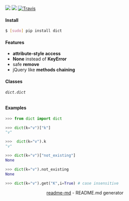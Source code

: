 [![](https://img.shields.io/pypi/pyversions/dict.svg?longCache=True)](https://pypi.org/pypi/dict/)
[![](https://img.shields.io/pypi/v/dict.svg?maxAge=3600)](https://pypi.org/pypi/dict/)
[![Travis](https://api.travis-ci.org/looking-for-a-job/dict.py.svg?branch=master)](https://travis-ci.org/looking-for-a-job/dict.py/)

#### Install
```bash
$ [sudo] pip install dict
```

#### Features
*	**attribute-style access**
* 	**None** instead of **KeyError**
* 	safe **remove**
* 	jQuery like **methods chaining**

#### Classes

###### `dict.dict`

#### Examples
```python
>>> from dict import dict

>>> dict(k="v")["k"]
"v"

>>>  dict(k="v").k
"v"

>>> dict(k="v")["not_existing"]
None

>>> dict(k="v").not_existing
None

>>> dict(k="v").get("K",i=True) # case insensitive
```

<p align="center"><a href="https://pypi.org/project/readme-md/">readme-md</a> - README.md generator</p>